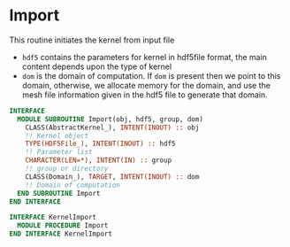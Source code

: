 # Import

This routine initiates the kernel from input file

- `hdf5` contains the parameters for kernel in hdf5file format, the main content depends upon the type of kernel
- `dom` is the domain of computation. If `dom` is present then we point to this domain, otherwise, we allocate memory for the domain, and use the mesh file information given in the hdf5 file to generate that domain.

```fortran
INTERFACE
  MODULE SUBROUTINE Import(obj, hdf5, group, dom)
    CLASS(AbstractKernel_), INTENT(INOUT) :: obj
    !! Kernel object
    TYPE(HDF5File_), INTENT(INOUT) :: hdf5
    !! Parameter list
    CHARACTER(LEN=*), INTENT(IN) :: group
    !! group or directory
    CLASS(Domain_), TARGET, INTENT(INOUT) :: dom
    !! Domain of computation
  END SUBROUTINE Import
END INTERFACE
```

```fortran
INTERFACE KernelImport
  MODULE PROCEDURE Import
END INTERFACE KernelImport
```
